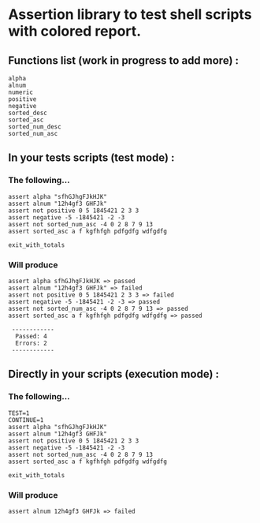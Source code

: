 # Assertion library to test shell scripts with colored report.

## Functions list (work in progress to add more) : 
```
alpha
alnum
numeric
positive
negative
sorted_desc
sorted_asc
sorted_num_desc
sorted_num_asc
```

## In your tests scripts (test mode) :

### The following...

```
assert alpha "sfhGJhgFJkHJK"
assert alnum "12h4gf3 GHFJk"
assert not positive 0 5 1845421 2 3 3
assert negative -5 -1845421 -2 -3
assert not sorted_num_asc -4 0 2 8 7 9 13
assert sorted_asc a f kgfhfgh pdfgdfg wdfgdfg

exit_with_totals
```

### Will produce 

```
assert alpha sfhGJhgFJkHJK => passed
assert alnum "12h4gf3 GHFJk" => failed
assert not positive 0 5 1845421 2 3 3 => failed
assert negative -5 -1845421 -2 -3 => passed
assert not sorted_num_asc -4 0 2 8 7 9 13 => passed
assert sorted_asc a f kgfhfgh pdfgdfg wdfgdfg => passed

 ------------
  Passed: 4
  Errors: 2
 ------------
```

## Directly in your scripts (execution mode) :

### The following...

```
TEST=1
CONTINUE=1
assert alpha "sfhGJhgFJkHJK"
assert alnum "12h4gf3 GHFJk"
assert not positive 0 5 1845421 2 3 3
assert negative -5 -1845421 -2 -3
assert not sorted_num_asc -4 0 2 8 7 9 13
assert sorted_asc a f kgfhfgh pdfgdfg wdfgdfg

exit_with_totals
```

### Will produce 

```
assert alnum 12h4gf3 GHFJk => failed
```
